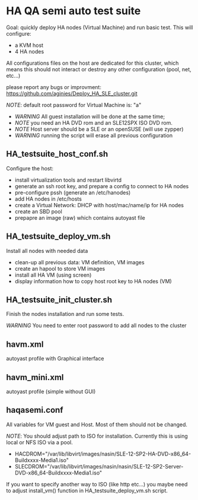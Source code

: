 # HA QA semi auto test suite

Goal: quickly deploy HA nodes (Virtual Machine) and run basic test.
This will configure:
* a KVM host
* 4 HA nodes

All configurations files on the host are dedicated for this cluster, which means
this should not interact or destroy any other configuration (pool, net, etc...)

please report any bugs or improvment:
https://github.com/aginies/Deploy_HA_SLE_cluster.git

*NOTE*: default root password for Virtual Machine is: "a"

* *WARNING* All guest installation will be done at the same time;
* *NOTE* you need an HA DVD rom and an SLE12SPX ISO DVD rom.
* *NOTE* Host server should be a SLE or an openSUSE (will use zypper)
* *WARNING* running the script will erase all previous configuration

## HA_testsuite_host_conf.sh
Configure the host:
* install virtualization tools and restart libvirtd
* generate an ssh root key, and prepare a config to connect to HA nodes
* pre-configure pssh (generate an /etc/hanodes)
* add HA nodes in /etc/hosts
* create a Virtual Network: DHCP with host/mac/name/ip for HA nodes
* create an SBD pool
* prepapre an image (raw) which contains autoyast file

## HA_testsuite_deploy_vm.sh
Install all nodes with needed data
* clean-up all previous data: VM definition, VM images
* create an hapool to store VM images
* install all HA VM (using screen)
* display information how to copy host root key to HA nodes (VM)

## HA_testsuite_init_cluster.sh
Finish the nodes installation and run some tests.

*WARNING* You need to enter root password to add all nodes to the cluster

## havm.xml
autoyast profile with Graphical interface

## havm_mini.xml
autoyast profile (simple without GUI)

## haqasemi.conf
All variables for VM guest and Host. Most of them should not be changed.

*NOTE*:
You should adjust path to ISO for installation. Currently this is using local or NFS ISO via a pool.
* HACDROM="/var/lib/libvirt/images/nasin/SLE-12-SP2-HA-DVD-x86_64-Buildxxxx-Media1.iso"
* SLECDROM="/var/lib/libvirt/images/nasin/nasin/SLE-12-SP2-Server-DVD-x86_64-Buildxxxx-Media1.iso"

If you want to specify another way to ISO (like http etc...) you maybe need to adjust
install_vm() function in HA_testsuite_deploy_vm.sh script.
